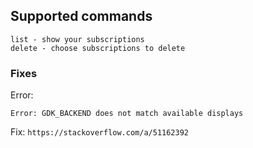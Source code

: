 ## Supported commands

```
list - show your subscriptions
delete - choose subscriptions to delete
```

### Fixes

Error:

```
Error: GDK_BACKEND does not match available displays
```

Fix: `https://stackoverflow.com/a/51162392`
